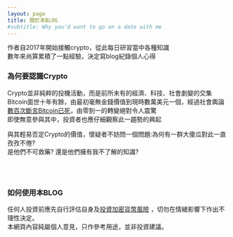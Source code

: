 ```yaml
---
layout: page
title: 關於本BLOG
#subtitle: Why you'd want to go on a date with me
---
```


作者自2017年開始接觸crypto，從此每日研習當中各種知識  
數年來尚算累積了一點經驗，決定寫blog紀錄個人心得

### 為何要認識Crypto

Crypto並非純粹的投機活動，而是前所未有的經濟、科技、社會劇變的交集  
Bitcoin面世十年有餘，由最初毫無金錢價值到現時數萬美元一個，經過社會輿論[數百次斷言Bitcoin已死](https://99bitcoins.com/bitcoin-obituaries/)，由零到一的轉變絕對令人震驚  
即使無意參與其中，投資者也應仔細觀察此一趨勢的興起

與其輕易否定Crypto的價值，懷疑者不妨問一個問題:為何有一群大傻瓜對此一直孜孜不倦?  
是他們不可救藥? 還是他們擁有我不了解的知識?

<br />
<br />

### 如何使用本BLOG

任何人投資前應先自行評估自身及[投資加密貨幣風險](https://apps.sfc.hk/edistributionWeb/gateway/TC/news-and-announcements/news/doc?refNo=18PR13) ，切勿在情緒影響下作出不理性決定。  
本網頁內容純屬個人意見，只作參考用途，並非投資建議。
